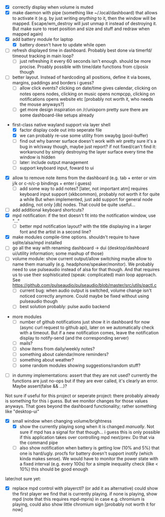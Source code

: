 - [x] correctly display when volume is muted
- [x] make daemon with pipe (something like ~/.local/dashboard) that
      allows to activate it (e.g. by just writing *anything* to it,
	  then the window will be mapped. Escape/wm_destroy will just unmap
	  it instead of destroying it. But make sure to reset position and size
	  and stuff and redraw when mapped again)
- [x] add battery module for laptop
	- [x] battery doesn't have to update while open
- [ ] refresh displayed time in dashboard. Probably best done via timerfd/
      timeout tracking in main loop?
	- [ ] just refreshing it every 60 seconds isn't enough.
	      should be more procise. Proably possible with time/date
		  functions from c/posix though
- [ ] better layout. Instead of hardcoding all positions, define it via
      boxes, margins, paddings and borders i guess?
	- [ ] allow click events? clicking on date/time gives calendar,
	      clicking on notes opens nodes, clicking on music opens
		  ncmpcpp, clicking on notifications opens website etc
		  [probably not worth it, who needs the mouse anyways?]
	- [ ] get more design inspiration on /r/unixporn
	      pretty sure there are some dashboard-like setups already
- first-class native wayland support via layer shell
	- [x] factor display code out into seperate file
	- [x] we can probably re-use some utility from swaybg (pool-buffer)
	- [ ] find out why banner surface doesn't work with wlr
	      pretty sure it's a bug in wlr/sway though, maybe just report?
		  if not fixed/can't find it: workaround by simply destroying
		  the layer surface every time the window is hidden
	- [ ] later: include output management
	- [ ] support keyboard input, foward to ui
- [x] allow to remove note items from the dashboard (e.g. tab + enter
      or vim j/k or c-n/c-p bindings + enter i guess)
	- [ ] add some way to add notes? [later, not important atm]
	      requires keyboard input support (xkbcommon), probably not worth
		  it for quite a while
		  But when implemented, just add support for general node adding,
		  not only [db] nodes. That could be quite useful...
- [ ] add additional keyboard shortcuts?
- [x] mpd notification: if the text doesn't fit into the
      notification window, use "..."
	- [ ] better mpd notification layout? with the title displaying
	      in a larger font and the artist in a second line?
- [x] make modules compile-time options.
      shouldn't require to have sqlite/alsa/mpd installed
- [ ] go all the way with renaming dashboard ->
      dui (desktop/dashboard ui/utility information; some mashup of those)
- [ ] volume module: show current output/allow switching
      maybe allow to name them manually (e.g. headphone/speaker/monitor).
	  We probably need to use pulseaudio instead of alsa for that though.
	  And that requires us to use their sophisticated (speak: complicated)
	  main loop approach.
	  See https://github.com/pulseaudio/pulseaudio/blob/master/src/utils/pactl.c
	- [ ] current bug: when audio output is switched, volume change
	      isn't noticed correctly anymore.
		  Could maybe be fixed without using pulseaudio though
	- [ ] best solution probably: pulse audio backend
- more modules
	- [ ] number of github notifications
	      just show it in dashboard for now (async curl request to github api),
		  later on we automatically check with a timeout.
		  But if a new notification comes, leave the notification display
		  to notify-send (and the corresponding server)
	- [ ] mails?
	- [ ] show items from daily/weekly notes?
	- [ ] something about calendar/more reminders?
	- [ ] something about weather?
	- [ ] some random modules showing suggestions/random stuff?
- [ ] in dummy implementations: assert that they are not used?
      currently the functions are just no-ops but if they are ever called,
	  it's clearly an error. Maybe assert(false && ...)?

Not sure if useful for this project or seperate project:
there probably already is something for this i guess.
But we monitor changes for those values anyways.
That goes beyond the dashboard functionality; rather something
like "desktop-ui"

- [x] small window when changing volume/brightness
	- [x] show the currently playing song when it is changed
	      *manually*. Not sure if mpd has a signal for that though...
		  i guess this is only possible if this application takes
		  over controlling mpd next/prev. Do that via the command pipe
	- [ ] also show notification when battery is getting low (10% and 5%)
	      that one is hard/ugly. procfs for battery doesn't support
		  inotify (which kinda makes sense). We would have to monitor
		  the power state with a fixed interval (e.g. every 100s)
		  for a simple inequality check (like < 10%) this should
		  be good enough

later/not sure yet:
- [x] replace mpd control with playerctl? (or add it as alternative)
      could show the first player we find that is currently playing.
	  if none is playing, show mpd (note that this requires mpd-mpris)
	  in case e.g. chromium is playing, could also show
	  little chromium sign
	  [probably not worth it for now]
